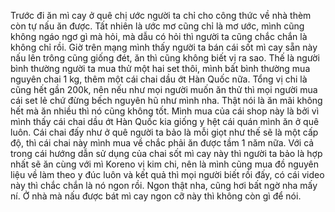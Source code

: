 Trước đi ăn mì cay ở quê chị ước người ta chỉ cho công thức về nhà thèm còn tự nấu ăn được. Tất nhiên là ước mơ cũng chỉ là mơ ước, mình cũng không ngáo ngơ gì mà hỏi, mà dẫu có hỏi thì người ta cũng chắc chắn là không chỉ rồi. Giờ trên mạng mình thấy người ta bán cái sốt mì cay sẵn này nấu lên trông cũng giống đét, ăn thì cũng không biết vị ra sao. Thế là người bình thường người ta mua thử một hai set thôi, mình bất bình thường mua nguyên chai 1 kg, thêm một cái chai dầu ớt Hàn Quốc nữa. Tổng vị chi là cũng hết gần 200k, nên nếu như mọi người muốn ăn thử thì mọi người mua cái set lẻ chứ đừng bếch nguyên hũ như mình nha. Thật nói là ăn mãi không hết mà ăn nhiều thì nó cũng không tốt. Mình mua của cái shop này là bởi vì mình thấy cái chai dầu ớt Hàn Quốc kia giống y hệt cái quán mình ăn ở quê luôn. Cái chai đấy như ở quê người ta bảo là mỗi giọt như thế sẽ là một cấp độ, thì cái chai này mình mua về chắc phải ăn được tầm 1 năm nữa. Với cả trong cái hướng dẫn sử dụng của chai sốt mì cay này thì người ta bảo là hợp nhất sẽ ăn cùng với mì Koreno vị kim chi, nên là mình cũng mua đồ nguyên liệu về làm theo y đúc luôn và kết quả thì mọi người biết rồi đấy, có cái video này thì chắc chắn là nó ngon rồi. Ngon thật nha, cũng hơi bất ngờ nha mấy ní. Ở nhà mà nấu được bát mì cay ngon cỡ này thì không còn gì để nói.